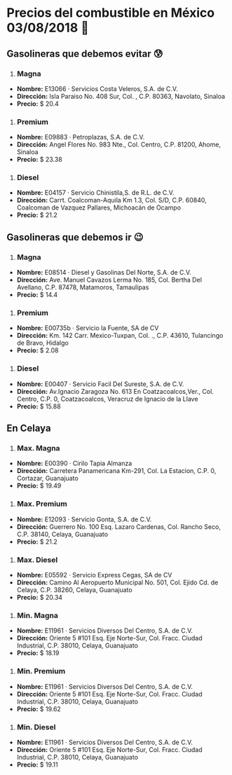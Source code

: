 # Precios del combustible en México 03/08/2018 :car:

## Gasolineras que debemos evitar :cold_sweat:
1. ### Magna
  * **Nombre:** E13066 · Servicios Costa Veleros, S.A. de C.V.
  * **Dirección:** Isla Paraiso No. 408 Sur, Col. , C.P. 80363, Navolato, Sinaloa
  * **Precio:** $ 20.4

1. ### Premium
  * **Nombre:** E09883 · Petroplazas, S.A. de C.V.
  * **Dirección:** Angel Flores No. 983 Nte., Col. Centro, C.P. 81200, Ahome, Sinaloa
  * **Precio:** $ 23.38

1. ### Diesel
  * **Nombre:** E04157 · Servicio Chinistila,S. de R.L. de C.V.
  * **Dirección:** Carrt. Coalcoman-Aquila Km 1.3, Col. S/D, C.P. 60840, Coalcoman de Vazquez Pallares, Michoacán de Ocampo
  * **Precio:** $ 21.2


## Gasolineras que debemos ir :wink:
1. ### Magna
  * **Nombre:** E08514 · Diesel y Gasolinas Del Norte, S.A. de C.V.
  * **Dirección:** Ave. Manuel Cavazos Lerma No. 185, Col. Bertha Del Avellano, C.P. 87478, Matamoros, Tamaulipas
  * **Precio:** $ 14.4

1. ### Premium
  * **Nombre:** E00735b · Servicio la Fuente, SA de CV
  * **Dirección:** Km. 142 Carr. Mexico-Tuxpan, Col. ., C.P. 43610, Tulancingo de Bravo, Hidalgo
  * **Precio:** $ 2.08

1. ### Diesel
  * **Nombre:** E00407 · Servicio Facil Del Sureste, S.A. de C.V.
  * **Dirección:** Av.Ignacio Zaragoza No. 613 En Coatzacoalcos,Ver., Col. Centro, C.P. 0, Coatzacoalcos, Veracruz de Ignacio de la Llave
  * **Precio:** $ 15.88


## En Celaya
1. ### Max. Magna
  * **Nombre:** E00390 · Cirilo Tapia Almanza
  * **Dirección:** Carretera Panamericana Km-291, Col. La Estacion, C.P. 0, Cortazar, Guanajuato
  * **Precio:** $ 19.49

1. ### Max. Premium
  * **Nombre:** E12093 · Servicio Gonta, S.A. de C.V.
  * **Dirección:** Guerrero No. 100 Esq. Lazaro Cardenas, Col. Rancho Seco, C.P. 38140, Celaya, Guanajuato
  * **Precio:** $ 21.2

1. ### Max. Diesel
  * **Nombre:** E05592 · Servicio Express Cegas, SA de CV
  * **Dirección:** Camino Al Aeropuerto Municipal No. 501, Col. Ejido Cd. de Celaya, C.P. 38260, Celaya, Guanajuato
  * **Precio:** $ 20.34

1. ### Min. Magna
  * **Nombre:** E11961 · Servicios Diversos Del Centro, S.A. de C.V.
  * **Dirección:** Oriente 5 #101 Esq. Eje Norte-Sur, Col. Fracc. Ciudad Industrial, C.P. 38010, Celaya, Guanajuato
  * **Precio:** $ 18.19

1. ### Min. Premium
  * **Nombre:** E11961 · Servicios Diversos Del Centro, S.A. de C.V.
  * **Dirección:** Oriente 5 #101 Esq. Eje Norte-Sur, Col. Fracc. Ciudad Industrial, C.P. 38010, Celaya, Guanajuato
  * **Precio:** $ 19.62

1. ### Min. Diesel
  * **Nombre:** E11961 · Servicios Diversos Del Centro, S.A. de C.V.
  * **Dirección:** Oriente 5 #101 Esq. Eje Norte-Sur, Col. Fracc. Ciudad Industrial, C.P. 38010, Celaya, Guanajuato
  * **Precio:** $ 19.11